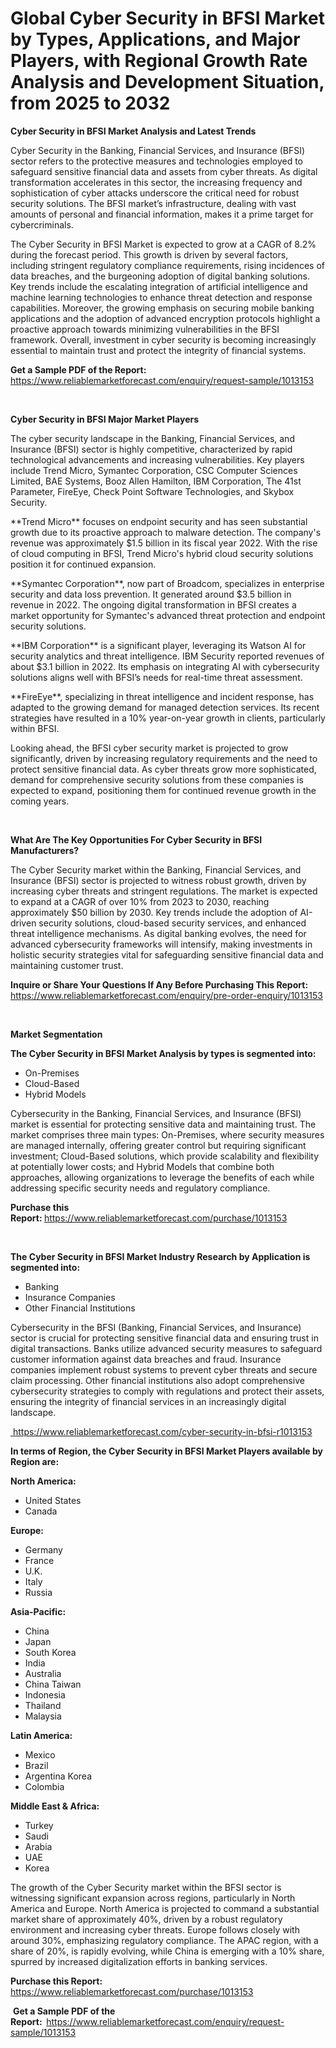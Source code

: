 <p><h1>Global Cyber Security in BFSI Market by Types, Applications, and Major Players, with Regional Growth Rate Analysis and Development Situation, from 2025 to 2032</h1></p><p><strong>Cyber Security in BFSI Market Analysis and Latest Trends</strong></p>
<p><p>Cyber Security in the Banking, Financial Services, and Insurance (BFSI) sector refers to the protective measures and technologies employed to safeguard sensitive financial data and assets from cyber threats. As digital transformation accelerates in this sector, the increasing frequency and sophistication of cyber attacks underscore the critical need for robust security solutions. The BFSI market’s infrastructure, dealing with vast amounts of personal and financial information, makes it a prime target for cybercriminals.</p><p>The Cyber Security in BFSI Market is expected to grow at a CAGR of 8.2% during the forecast period. This growth is driven by several factors, including stringent regulatory compliance requirements, rising incidences of data breaches, and the burgeoning adoption of digital banking solutions. Key trends include the escalating integration of artificial intelligence and machine learning technologies to enhance threat detection and response capabilities. Moreover, the growing emphasis on securing mobile banking applications and the adoption of advanced encryption protocols highlight a proactive approach towards minimizing vulnerabilities in the BFSI framework. Overall, investment in cyber security is becoming increasingly essential to maintain trust and protect the integrity of financial systems.</p></p>
<p><strong>Get a Sample PDF of the Report:&nbsp;</strong> <a href="https://www.reliablemarketforecast.com/enquiry/request-sample/1013153?utm_campaign=2943&utm_medium=2&utm_source=Github&utm_content=ia&utm_term=16042025&utm_id=cyber-security-in-bfsi">https://www.reliablemarketforecast.com/enquiry/request-sample/1013153</a></p>
<p>&nbsp;</p>
<p><strong>Cyber Security in BFSI Major Market Players</strong></p>
<p><p>The cyber security landscape in the Banking, Financial Services, and Insurance (BFSI) sector is highly competitive, characterized by rapid technological advancements and increasing vulnerabilities. Key players include Trend Micro, Symantec Corporation, CSC Computer Sciences Limited, BAE Systems, Booz Allen Hamilton, IBM Corporation, The 41st Parameter, FireEye, Check Point Software Technologies, and Skybox Security.</p><p>**Trend Micro** focuses on endpoint security and has seen substantial growth due to its proactive approach to malware detection. The company's revenue was approximately $1.5 billion in its fiscal year 2022. With the rise of cloud computing in BFSI, Trend Micro's hybrid cloud security solutions position it for continued expansion.</p><p>**Symantec Corporation**, now part of Broadcom, specializes in enterprise security and data loss prevention. It generated around $3.5 billion in revenue in 2022. The ongoing digital transformation in BFSI creates a market opportunity for Symantec's advanced threat protection and endpoint security solutions.</p><p>**IBM Corporation** is a significant player, leveraging its Watson AI for security analytics and threat intelligence. IBM Security reported revenues of about $3.1 billion in 2022. Its emphasis on integrating AI with cybersecurity solutions aligns well with BFSI’s needs for real-time threat assessment.</p><p>**FireEye**, specializing in threat intelligence and incident response, has adapted to the growing demand for managed detection services. Its recent strategies have resulted in a 10% year-on-year growth in clients, particularly within BFSI.</p><p>Looking ahead, the BFSI cyber security market is projected to grow significantly, driven by increasing regulatory requirements and the need to protect sensitive financial data. As cyber threats grow more sophisticated, demand for comprehensive security solutions from these companies is expected to expand, positioning them for continued revenue growth in the coming years.</p></p>
<p>&nbsp;</p>
<p><strong>What Are The Key Opportunities For Cyber Security in BFSI Manufacturers?</strong></p>
<p><p>The Cyber Security market within the Banking, Financial Services, and Insurance (BFSI) sector is projected to witness robust growth, driven by increasing cyber threats and stringent regulations. The market is expected to expand at a CAGR of over 10% from 2023 to 2030, reaching approximately $50 billion by 2030. Key trends include the adoption of AI-driven security solutions, cloud-based security services, and enhanced threat intelligence mechanisms. As digital banking evolves, the need for advanced cybersecurity frameworks will intensify, making investments in holistic security strategies vital for safeguarding sensitive financial data and maintaining customer trust.</p></p>
<p><strong>Inquire or Share Your Questions If Any Before Purchasing This Report:</strong> <a href="https://www.reliablemarketforecast.com/enquiry/pre-order-enquiry/1013153?utm_campaign=2943&utm_medium=2&utm_source=Github&utm_content=ia&utm_term=16042025&utm_id=cyber-security-in-bfsi">https://www.reliablemarketforecast.com/enquiry/pre-order-enquiry/1013153</a></p>
<p>&nbsp;</p>
<p><strong>Market Segmentation</strong></p>
<p><strong>The Cyber Security in BFSI Market Analysis by types is segmented into:</strong></p>
<p><ul><li>On-Premises</li><li>Cloud-Based</li><li>Hybrid Models</li></ul></p>
<p><p>Cybersecurity in the Banking, Financial Services, and Insurance (BFSI) market is essential for protecting sensitive data and maintaining trust. The market comprises three main types: On-Premises, where security measures are managed internally, offering greater control but requiring significant investment; Cloud-Based solutions, which provide scalability and flexibility at potentially lower costs; and Hybrid Models that combine both approaches, allowing organizations to leverage the benefits of each while addressing specific security needs and regulatory compliance.</p></p>
<p><strong>Purchase this Report:&nbsp;</strong><a href="https://www.reliablemarketforecast.com/purchase/1013153?utm_campaign=2943&utm_medium=2&utm_source=Github&utm_content=ia&utm_term=16042025&utm_id=cyber-security-in-bfsi">https://www.reliablemarketforecast.com/purchase/1013153</a></p>
<p>&nbsp;</p>
<p><strong>The Cyber Security in BFSI Market Industry Research by Application is segmented into:</strong></p>
<p><ul><li>Banking</li><li>Insurance Companies</li><li>Other Financial Institutions</li></ul></p>
<p><p>Cybersecurity in the BFSI (Banking, Financial Services, and Insurance) sector is crucial for protecting sensitive financial data and ensuring trust in digital transactions. Banks utilize advanced security measures to safeguard customer information against data breaches and fraud. Insurance companies implement robust systems to prevent cyber threats and secure claim processing. Other financial institutions also adopt comprehensive cybersecurity strategies to comply with regulations and protect their assets, ensuring the integrity of financial services in an increasingly digital landscape.</p></p>
<p><a href="https://www.reliablemarketforecast.com/cyber-security-in-bfsi-r1013153?utm_campaign=2943&utm_medium=2&utm_source=Github&utm_content=ia&utm_term=16042025&utm_id=cyber-security-in-bfsi">&nbsp;https://www.reliablemarketforecast.com/cyber-security-in-bfsi-r1013153</a></p>
<p><strong>In terms of Region, the Cyber Security in BFSI Market Players available by Region are:</strong></p>
<p>
    <p> <strong> North America: </strong>
        <ul>
            <li>United States</li>
            <li>Canada</li>
        </ul>
        </p> 
    <p> <strong> Europe: </strong>
        <ul>
            <li>Germany</li>
            <li>France</li>
            <li>U.K.</li>
            <li>Italy</li>
            <li>Russia</li>
        </ul>
        </p> 
    <p> <strong> Asia-Pacific: </strong>
        <ul>
            <li>China</li>
            <li>Japan</li>
            <li>South Korea</li>
            <li>India</li>
            <li>Australia</li>
            <li>China Taiwan</li>
            <li>Indonesia</li>
            <li>Thailand</li>
            <li>Malaysia</li>
        </ul>
        </p> 
    <p> <strong> Latin America: </strong>
        <ul>
            <li>Mexico</li>
            <li>Brazil</li>
            <li>Argentina Korea</li>
            <li>Colombia</li>
        </ul>
        </p> 
    <p> <strong> Middle East & Africa: </strong>
        <ul>
            <li>Turkey</li>
            <li>Saudi</li>
            <li>Arabia</li>
            <li>UAE</li>
            <li>Korea</li>
        </ul>
    </p>
    </p>
<p><p>The growth of the Cyber Security market within the BFSI sector is witnessing significant expansion across regions, particularly in North America and Europe. North America is projected to command a substantial market share of approximately 40%, driven by a robust regulatory environment and increasing cyber threats. Europe follows closely with around 30%, emphasizing regulatory compliance. The APAC region, with a share of 20%, is rapidly evolving, while China is emerging with a 10% share, spurred by increased digitalization efforts in banking services.</p></p>
<p><strong>Purchase this Report: </strong><a href="https://www.reliablemarketforecast.com/purchase/1013153?utm_campaign=2943&utm_medium=2&utm_source=Github&utm_content=ia&utm_term=16042025&utm_id=cyber-security-in-bfsi">https://www.reliablemarketforecast.com/purchase/1013153</a></p>
<p>&nbsp;<strong>Get a Sample PDF of the Report:&nbsp;&nbsp;</strong><a href="https://www.reliablemarketforecast.com/enquiry/request-sample/1013153?utm_campaign=2943&utm_medium=2&utm_source=Github&utm_content=ia&utm_term=16042025&utm_id=cyber-security-in-bfsi">https://www.reliablemarketforecast.com/enquiry/request-sample/1013153</a></p>
<p><strong></strong></p>
<p><p></p><p></p><p></p></p>
